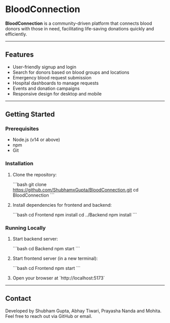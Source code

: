 # BloodConnection

**BloodConnection** is a community-driven platform that connects blood donors with those in need, facilitating life-saving donations quickly and efficiently.

---

## Features

- User-friendly signup and login
- Search for donors based on blood groups and locations
- Emergency blood request submission
- Hospital dashboards to manage requests
- Events and donation campaigns
- Responsive design for desktop and mobile

---

## Getting Started

### Prerequisites

- Node.js (v14 or above)
- npm
- Git

### Installation

1. Clone the repository:

   \`\`\`bash
   git clone https://github.com/ShubhamxGupta/BloodConnection.git
   cd BloodConnection
   \`\`\`

2. Install dependencies for frontend and backend:

   \`\`\`bash
   cd Frontend
   npm install
   cd ../Backend
   npm install
   \`\`\`

### Running Locally

1. Start backend server:

   \`\`\`bash
   cd Backend
   npm start
   \`\`\`

2. Start frontend server (in a new terminal):

   \`\`\`bash
   cd Frontend
   npm start
   \`\`\`

3. Open your browser at \`http://localhost:5173\`

---

## Contact

Developed by Shubham Gupta, Abhay Tiwari, Prayasha Nanda and Mohita.  
Feel free to reach out via GitHub or email.